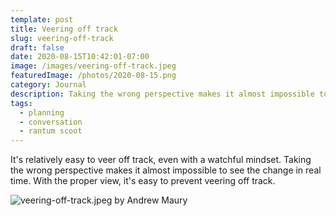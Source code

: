```yaml
---
template: post
title: Veering off track
slug: veering-off-track
draft: false
date: 2020-08-15T10:42:01-07:00
image: /images/veering-off-track.jpeg
featuredImage: /photos/2020-08-15.png
category: Journal
description: Taking the wrong perspective makes it almost impossible to see the change in real time. With the proper view, it's easy to prevent veering off track.
tags:
  - planning
  - conversation
  - rantum scoot
---
```

It's relatively easy to veer off track, even with a watchful mindset. Taking the wrong perspective makes it almost impossible to see the change in real time. With the proper view, it's easy to prevent veering off track.

![veering-off-track.jpeg by Andrew Maury](/images/veering-off-track.jpeg)
